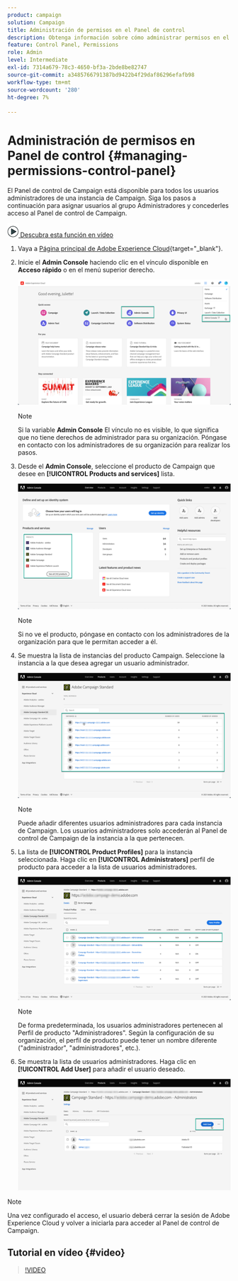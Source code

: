 ```yaml
---
product: campaign
solution: Campaign
title: Administración de permisos en el Panel de control
description: Obtenga información sobre cómo administrar permisos en el Panel de control de Campaign
feature: Control Panel, Permissions
role: Admin
level: Intermediate
exl-id: 7314a679-78c3-4650-bf3a-2bde8be82747
source-git-commit: a3485766791387bd9422b4f29daf86296efafb98
workflow-type: tm+mt
source-wordcount: '280'
ht-degree: 7%

---
```


# Administración de permisos en Panel de control {#managing-permissions-control-panel}

El Panel de control de Campaign está disponible para todos los usuarios administradores de una instancia de Campaign. Siga los pasos a continuación para asignar usuarios al grupo Administradores y concederles acceso al Panel de control de Campaign.

![](assets/do-not-localize/how-to-video.png)[ Descubra esta función en vídeo](../../discover/using/managing-permissions.md#video)

1. Vaya a [Página principal de Adobe Experience Cloud](https://experiencecloud.adobe.com/){target="_blank"}.

1. Inicie el **Admin Console** haciendo clic en el vínculo disponible en **Acceso rápido** o en el menú superior derecho.

   ![](assets/do-not-localize/control_panel_admin-console.png)

   >[!NOTE]
   >
   >Si la variable **Admin Console** El vínculo no es visible, lo que significa que no tiene derechos de administrador para su organización. Póngase en contacto con los administradores de su organización para realizar los pasos.

1. Desde el **Admin Console**, seleccione el producto de Campaign que desee en **[!UICONTROL Products and services]** lista.

   ![](assets/do-not-localize/control_panel_product-list.png)

   >[!NOTE]
   >
   >Si no ve el producto, póngase en contacto con los administradores de la organización para que le permitan acceder a él.

1. Se muestra la lista de instancias del producto Campaign. Seleccione la instancia a la que desea agregar un usuario administrador.

   ![](assets/do-not-localize/control_panel_add_user_4.png)

   >[!NOTE]
   >
   >Puede añadir diferentes usuarios administradores para cada instancia de Campaign. Los usuarios administradores solo accederán al Panel de control de Campaign de la instancia a la que pertenecen.

1. La lista de **[!UICONTROL Product Profiles]** para la instancia seleccionada. Haga clic en **[!UICONTROL Administrators]** perfil de producto para acceder a la lista de usuarios administradores.

   ![](assets/do-not-localize/control_panel_add_user_5.png)

   >[!NOTE]
   >
   >De forma predeterminada, los usuarios administradores pertenecen al Perfil de producto &quot;Administradores&quot;. Según la configuración de su organización, el perfil de producto puede tener un nombre diferente (&quot;administrador&quot;, &quot;administradores&quot;, etc.).

1. Se muestra la lista de usuarios administradores. Haga clic en **[!UICONTROL Add User]** para añadir el usuario deseado.

   ![](assets/do-not-localize/control_panel_add_user_6.png)

>[!NOTE]
>
>Una vez configurado el acceso, el usuario deberá cerrar la sesión de Adobe Experience Cloud y volver a iniciarla para acceder al Panel de control de Campaign.

## Tutorial en vídeo {#video}

>[!VIDEO](https://video.tv.adobe.com/v/27147?quality=12)
